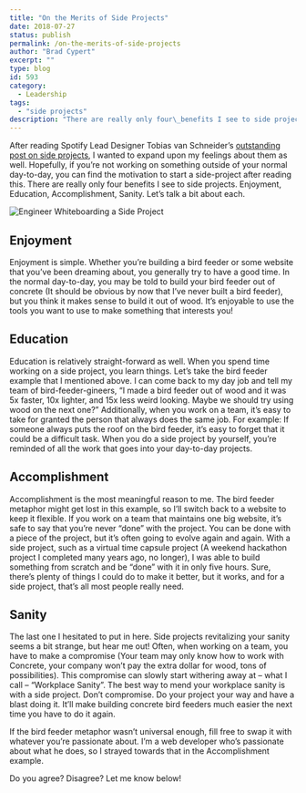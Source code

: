 ```yaml
---
title: "On the Merits of Side Projects"
date: 2018-07-27
status: publish
permalink: /on-the-merits-of-side-projects
author: "Brad Cypert"
excerpt: ""
type: blog
id: 593
category:
  - Leadership
tags:
  - "side projects"
description: "There are really only four\_benefits I see to side projects. Enjoyment, Education, Accomplishment, Sanity. Let's talk a bit about each."
---
```


After reading Spotify Lead Designer Tobias van Schneider’s [outstanding post on side projects](http://firstround.com/review/Spotifys-Design-Lead-on-Why-Side-Projects-Should-be-Stupid/), I wanted to expand upon my feelings about them as well. Hopefully, if you’re not working on something outside of your normal day-to-day, you can find the motivation to start a side-project after reading this. There are really only four benefits I see to side projects. Enjoyment, Education, Accomplishment, Sanity. Let’s talk a bit about each.

![Engineer Whiteboarding a Side Project](/side.jpeg)

## Enjoyment

Enjoyment is simple. Whether you’re building a bird feeder or some website that you’ve been dreaming about, you generally try to have a good time. In the normal day-to-day, you may be told to build your bird feeder out of concrete (It should be obvious by now that I’ve never built a bird feeder), but you think it makes sense to build it out of wood. It’s enjoyable to use the tools you want to use to make something that interests you!

## Education

Education is relatively straight-forward as well. When you spend time working on a side project, you learn things. Let’s take the bird feeder example that I mentioned above. I can come back to my day job and tell my team of bird-feeder-gineers, “I made a bird feeder out of wood and it was 5x faster, 10x lighter, and 15x less weird looking. Maybe we should try using wood on the next one?” Additionally, when you work on a team, it’s easy to take for granted the person that always does the same job. For example: If someone always puts the roof on the bird feeder, it’s easy to forget that it could be a difficult task. When you do a side project by yourself, you’re reminded of all the work that goes into your day-to-day projects.

## Accomplishment

Accomplishment is the most meaningful reason to me. The bird feeder metaphor might get lost in this example, so I’ll switch back to a website to keep it flexible. If you work on a team that maintains one big website, it’s safe to say that you’re never “done” with the project. You can be done with a piece of the project, but it’s often going to evolve again and again. With a side project, such as a virtual time capsule project (A weekend hackathon project I completed many years ago, no longer), I was able to build something from scratch and be “done” with it in only five hours. Sure, there’s plenty of things I could do to make it better, but it works, and for a side project, that’s all most people really need.


## Sanity

The last one I hesitated to put in here. Side projects revitalizing your sanity seems a bit strange, but hear me out! Often, when working on a team, you have to make a compromise (Your team may only know how to work with Concrete, your company won’t pay the extra dollar for wood, tons of possibilities). This compromise can slowly start withering away at – what I call – “Workplace Sanity”. The best way to mend your workplace sanity is with a side project. Don’t compromise. Do your project your way and have a blast doing it. It’ll make building concrete bird feeders much easier the next time you have to do it again.

If the bird feeder metaphor wasn’t universal enough, fill free to swap it with whatever you’re passionate about. I’m a web developer who’s passionate about what he does, so I strayed towards that in the Accomplishment example.

Do you agree? Disagree? Let me know below!
